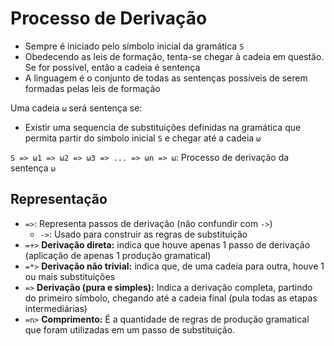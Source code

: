 # Processo de Derivação

- Sempre é iniciado pelo símbolo inicial da gramática `S`
- Obedecendo as leis de formação, tenta-se chegar à cadeia em questão. Se for possível, então a cadeia é sentença
- A linguagem é o conjunto de todas as sentenças possíveis de serem formadas pelas leis de formação

Uma cadeia `ω` será sentença se:

- Existir uma sequencia de substituições definidas na gramática que permita partir do simbolo inicial `S` e chegar até a cadeia `ω`

`S => ω1 => ω2 => ω3 => ... => ωn => ω`: Processo de derivação da sentença `ω`

## Representação

- `=>`: Representa passos de derivação (não confundir com `->`)
  - `->`: Usado para construir as regras de substituição
- `=+>` **Derivação direta:** indica que houve apenas 1 passo de derivação (aplicação de apenas 1 produção gramatical)
- `=*>` **Derivação não trivial:** indica que, de uma cadeia para outra, houve 1 ou mais substituições
- `=>` **Derivação (pura e simples):** Indica a derivação completa, partindo do primeiro símbolo, chegando até a cadeia final (pula todas as etapas intermediárias)
- `=n>` **Comprimento:** É a quantidade de regras de produção gramatical que foram utilizadas em um passo de substituição.
